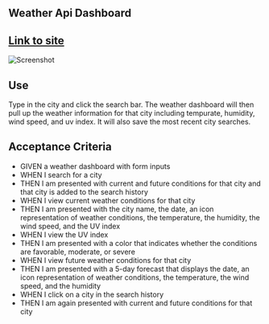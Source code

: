## Weather Api Dashboard

## [Link to site]() 

![Screenshot](https://user-images.githubusercontent.com/93559764/148704471-74fac801-3af9-46ba-84e8-cdd3f4a8a031.png)

## Use
Type in the city and click the search bar. The weather dashboard will then pull up the weather information for that city including tempurate, humidity, wind speed, and uv index. It will also save the most recent city searches.


## Acceptance Criteria

* GIVEN a weather dashboard with form inputs
* WHEN I search for a city
* THEN I am presented with current and future conditions for that city and that city is added to the search history
* WHEN I view current weather conditions for that city
* THEN I am presented with the city name, the date, an icon representation of weather conditions, the temperature, the humidity, the wind speed, and the UV index
* WHEN I view the UV index
* THEN I am presented with a color that indicates whether the conditions are favorable, moderate, or severe
* WHEN I view future weather conditions for that city
* THEN I am presented with a 5-day forecast that displays the date, an icon representation of weather conditions, the temperature, the wind speed, and the humidity
* WHEN I click on a city in the search history
* THEN I am again presented with current and future conditions for that city
